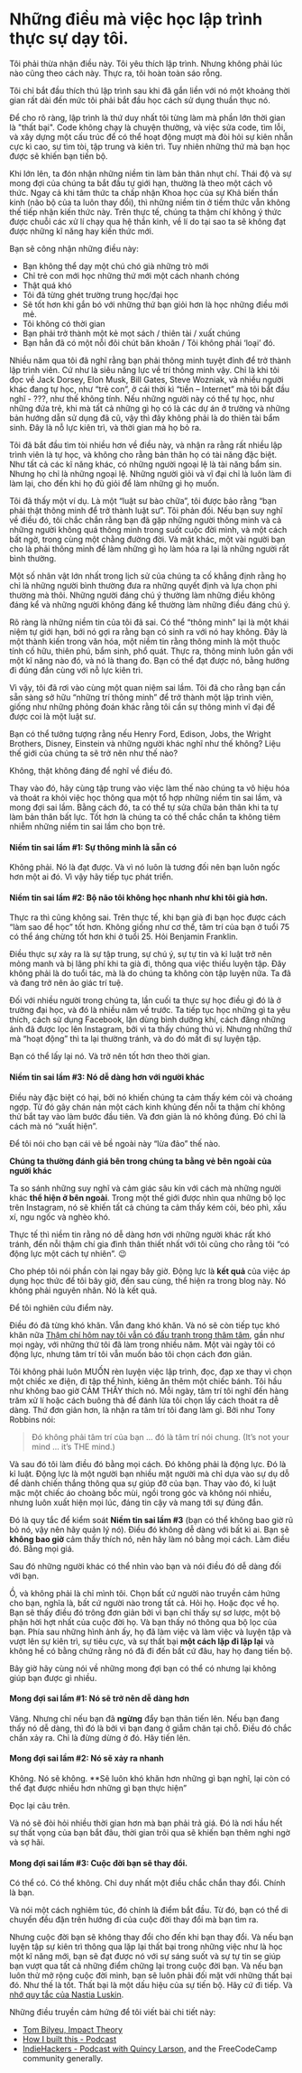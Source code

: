 # Những điều mà việc học lập trình thực sự dạy tôi.

Tôi phải thừa nhận điều này. Tôi yêu thích lập trình. Nhưng không phải lúc nào cũng theo cách này. Thực ra, tôi hoàn toàn sáo rỗng.

Tôi chỉ bắt đầu thích thú lập trình sau khi đã gắn liền với nó một khoảng thời gian rất dài đến mức tôi phải bắt đầu học cách sử dụng thuần thục nó.

Để cho rõ ràng, lập trình là thứ duy nhất tôi từng làm mà phần lớn thời gian là "thất bại". Code không chạy là chuyện thường, và việc sửa code, tìm lỗi, và xây dựng một cấu trúc để có thể hoạt động mượt mà đòi hỏi sự kiên nhẫn cực kì cao, sự tìm tòi, tập trung và kiên trì. Tuy nhiên những thứ mà bạn học được sẽ khiến bạn tiến bộ.

Khi lớn lên, ta đón nhận những niềm tin làm bản thân nhụt chí. Thái độ và sự mong đợi của chúng ta bắt đầu tự giới hạn, thường là theo một cách vô thức. Ngay cả khi tâm thức ta chấp nhận Khoa học của sự Khả biến thần kinh (não bộ của ta luôn thay đổi), thì những niềm tin ở tiềm thức vẫn không thế tiếp nhận kiến thức này. Trên thực tế, chúng ta thậm chí không ý thức được chuỗi các xử lí chạy qua hệ thần kinh, về lí do tại sao ta sẽ không đạt được những kĩ năng hay kiến thức mới.   

Bạn sẽ công nhận những điều này:

*   Bạn không thể dạy một chú chó già những trò mới
*   Chỉ trẻ con mới học những thứ mới một cách nhanh chóng
*   Thật quá khó
*   Tôi đã từng ghét trường trung học/đại học
*   Sẽ tốt hơn khi gắn bó với những thứ bạn giỏi hơn là học những điều mới mẻ.
*   Tôi không có thời gian
*   Bạn phải trở thành một kẻ mọt sách / thiên tài / xuất chúng
*   Bạn hẳn đã có một nỗi đôi chút băn khoăn / Tôi không phải ‘loại’ đó. 

Nhiều năm qua tôi đã nghĩ rằng bạn phải thông minh tuyệt đỉnh để trở thành lập trình viên. Cứ như là siêu năng lực về trí thông minh vậy. Chỉ là khi tôi đọc về Jack Dorsey, Elon Musk, Bill Gates, Steve Wozniak, và nhiều người khác đang tự học, như “trẻ con”, ở cái thời kì “tiền – Internet” mà tôi bắt đầu nghĩ - ???, như thế không tính. Nếu những người này có thể tự học, như những đứa trẻ, khi mà tất cả những gì họ có là các dự án ở trường và những bản hướng dẫn sử dụng đã cũ, vậy thì đây không phải là do thiên tài bẩm sinh. Đây là nỗ lực kiên trì, và thời gian mà họ bỏ ra.

Tôi đã bắt đầu tìm tòi nhiều hơn về điều này, và nhận ra rằng rất nhiều lập trình viên là tự học, và không cho rằng bản thân họ có tài năng đặc biệt. Như tất cả các kĩ năng khác, có những người ngoại lệ là tài năng bẩm sin. Nhưng họ chỉ là những ngoại lệ. Những người giỏi và vĩ đại chỉ là luôn làm đi làm lại, cho đến khi họ đủ giỏi để làm những gì họ muốn.

Tôi đã thấy một ví dụ. Là một “luật sư bào chữa”, tôi được bảo rằng “bạn phải thật thông minh để trở thành luật sư”. Tôi phản đối. Nếu bạn suy nghĩ về điều đó, tôi chắc chắn rằng bạn đã gặp những người thông minh và cả những người không quá thông minh trong suốt cuộc đời mình, và một cách bất ngờ, trong cùng một chằng đường đời. Và mặt khác, một vài người bạn cho là phải thông minh để làm những gì họ làm hóa ra lại là những người rất bình thường. 

Một số nhân vật lớn nhất trong lịch sử của chúng ta cố khẳng định rằng họ chỉ là những người bình thường đưa ra những quyết định và lựa chọn phi thường mà thôi. Những người đáng chú ý thường làm những điều không đáng kể và những người không đáng kể thường làm những điều đáng chú ý.

Rõ ràng là những niềm tin của tôi đã sai. Có thể “thông minh” lại là một khái niệm tự giới hạn, bới nó gợi ra rằng bạn có sinh ra với nó hay không. Đây là một thành kiến trong văn hóa, một niềm tin rằng thông minh là một thuộc tính cố hữu, thiên phú, bẩm sinh, phổ quát. Thực ra, thông minh luôn gắn với một kĩ năng nào đó, và nó là thang đo. Bạn có thể đạt được nó, bằng hướng đi đúng đắn cùng với nỗ lực kiên trì. 

Vì vậy, tôi đã rơi vào cùng một quan niệm sai lầm. Tôi đã cho rằng bạn cần sẵn sàng sở hữu “những trí thông minh” để trở thành một lập trình viên, giống như những phỏng đoán khác rằng tôi cần sự thông minh vĩ đại để được coi là một luật sư. 

Bạn có thể tưởng tượng rằng nếu Henry Ford, Edison, Jobs, the Wright Brothers, Disney, Einstein và những người khác nghĩ như thế không? Liệu thế giới của chúng ta sẽ trở nên như thế nào?

Không, thật không đáng để nghĩ về điều đó.

Thay vào đó, hãy cùng tập trung vào việc làm thế nào chúng ta vô hiệu hóa và thoát ra khỏi việc học thông qua một tổ hợp những niềm tin sai lầm, và mong đợi sai lầm. Bằng cách đó, ta có thể tự sửa chữa bản thân khi ta tự làm bản thân bất lực. Tốt hơn là chúng ta có thể chắc chắn ta không tiêm nhiễm những niềm tin sai lầm cho bọn trẻ.

#### Niềm tin sai lầm #1: Sự thông minh là sẵn có

Không phải. Nó là đạt được. Và vì nó luôn là tương đối nên bạn luôn ngốc hơn một ai đó. Vì vậy hãy tiếp tục phát triển.

#### Niềm tin sai lầm #2: Bộ não tôi không học nhanh như khi tôi già hơn.

Thực ra thì cũng không sai. Trên thực tế, khi bạn già đi bạn học được cách “làm sao để học” tốt hơn. Không giống như cơ thể, tâm trí của bạn ở tuổi 75 có thể áng chừng tốt hơn khi ở tuổi 25. Hỏi Benjamin Franklin.

Điều thực sự xảy ra là sự tập trung, sự chú ý, sự tự tin và kỉ luật trở nên mỏng manh và bị lãng phí khi ta già đi, thông qua việc thiếu luyện tập. Đây không phải là do tuổi tác, mà là do chúng ta không còn tập luyện nữa. Ta đã và đang trở nên ảo giác trí tuệ.  

Đối với nhiều người trong chúng ta, lần cuối ta thực sự học điều gì đó là ở trường đại học, và đó là nhiều năm về trước. Ta tiếp tục học những gì ta yêu thích, cách sử dụng Facebook, lặn dùng bình dưỡng khí, cách đăng những ảnh đã được lọc lên Instagram, bởi vì ta thấy chúng thú vị. Nhưng những thứ mà “hoạt động” thì ta lại thường tránh, và do đó mất đi sự luyện tập.

Bạn có thể lấy lại nó. Và trở nên tốt hơn theo thời gian.

#### Niềm tin sai lầm #3: Nó dễ dàng hơn với người khác

Điều này đặc biệt có hại, bởi nó khiến chúng ta cảm thấy kém cỏi và choáng ngợp. Từ đó gây chán nản một cách kinh khủng đến nỗi ta thậm chí không thử bắt tay vào làm bước đầu tiên. Và đơn giản là nó không đúng. Đó chỉ là cách mà nó “xuất hiện”.  

Để tôi nói cho bạn cái vẻ bề ngoài này “lừa đảo” thế nào.

**Chúng ta thường đánh giá bên trong chúng ta bằng vẻ bên ngoài của người khác**

Ta so sánh những suy nghĩ và cảm giác sâu kín với cách mà những người khác **thể hiện ở bên ngoài**. Trong một thế giới được nhìn qua những bộ lọc trên Instagram, nó sẽ khiến tất cả chúng ta cảm thấy kém cỏi, béo phì, xấu xí, ngu ngốc và nghèo khó.  

Thực tế thì niềm tin rằng nó dễ dàng hơn với những người khác rất khó tránh, đến nỗi thậm chí gia đình thân thiết nhất với tôi cũng cho rằng tôi “có động lực một cách tự nhiên”. 😉 

Cho phép tôi nói phần còn lại ngay bây giờ. Động lực là **kết quả** của việc áp dụng học thức để tôi bây giờ, đến sau cùng, thể hiện ra trong blog này. Nó không phải nguyên nhân. Nó là kết quả.

Để tôi nghiên cứu điểm này.

Điều đó đã từng khó khăn. Vẫn đang khó khăn. Và nó sẽ còn tiếp tục khó khăn nữa [Thậm chí hôm nay tôi vẫn có đấu tranh trong thâm tâm](https://medium.com/my-mindset-mission/for-the-record-i-am-constantly-battling-doubt-4128409df7dc), gần như mọi ngày, với những thứ tôi đã làm trong nhiều năm. Một vài ngày tôi có động lực, nhưng tâm trí tôi vẫn muốn bảo tôi chọn cách đơn giản.

Tôi không phải luôn MUỐN rèn luyện việc lập trình, đọc, đạp xe thay vì chọn một chiếc xe điện, đi tập thể hình, kiêng ăn thêm một chiếc bánh. Tôi hầu như không bao giờ CẢM THẤY thích nó. Mỗi ngày, tâm trí tôi nghĩ đến hàng trăm xử lí hoặc cách buông thả để đánh lừa tôi chọn lấy cách thoát ra dễ dàng. Thứ đơn giản hơn, là nhận ra tâm trí tôi đang làm gì. Bởi như Tony Robbins nói: 

> Đó không phải tâm trí của bạn … đó là tâm trí nói chung. (It’s not your mind … it’s THE mind.)

Và sau đó tôi làm điều đó bằng mọi cách. Đó không phải là động lực. Đó là kỉ luật. Động lực là một người bạn nhiều mặt người mà chỉ dựa vào sự dụ dỗ để dành chiến thắng thông qua sự giúp đỡ của bạn. Thay vào đó, kỉ luật mặc một chiếc áo choàng bốc mùi, ngồi trong góc và không nói nhiều, nhưng luôn xuất hiện mọi lúc, đáng tin cậy và mang tới sự đúng đắn.

Đó là quy tắc để kiểm soát **Niềm tin sai lầm #3** (bạn có thể không bao giờ rũ bỏ nó, vậy nên hãy quản lý nó). Điều đó không dễ dàng với bất kì ai. Bạn sẽ **không bao giờ** cảm thấy thích nó, nên hãy làm nó bằng mọi cách. Làm điều đó. Bằng mọi giá.  

Sau đó những người khác có thể nhìn vào bạn và nói điều đó dễ dàng đối với bạn.

Ồ, và không phải là chỉ mình tôi. Chọn bất cứ người nào truyền cảm hứng cho bạn, nghĩa là, bất cứ người nào trong tất cả. Hỏi họ. Hoặc đọc về họ. Bạn sẽ thấy điều đó trông đơn giản bởi vì bạn chỉ thấy sự sơ lược, một bộ phận hời hợt nhất của cuộc đời họ. Và bạn thấy nó thông qua bộ lọc của bạn. Phía sau những hình ảnh ấy, họ đã làm việc và làm việc và luyện tập và vượt lên sự kiên trì, sự tiêu cực, và sự thất bại **một cách lặp đi lặp lại** và không hề có bằng chứng rằng nó đã đi đến bất cứ đâu, hay họ đang tiến bộ.

Bây giờ hãy cùng nói về những mong đợi bạn có thể có nhưng lại không giúp bạn được gì nhiều.


#### Mong đợi sai lầm #1: Nó sẽ trở nên dễ dàng hơn

Vâng. Nhưng chỉ nếu bạn đã **ngừng** đẩy bạn thân tiến lên. Nếu bạn đang thấy nó dễ dàng, thì đó là bởi vì bạn đang ở giẫm chân tại chỗ. Điều đó chắc chắn xảy ra. Chỉ là đừng dừng ở đó. Hãy tiến lên.

#### Mong đợi sai lầm #2: Nó sẽ xảy ra nhanh

Không. Nó sẽ không. **Sẽ luôn khó khăn hơn những gì bạn nghĩ, lại còn có thể đạt được nhiều hơn những gì bạn thực hiện”

Đọc lại câu trên.

Và nó sẽ đòi hỏi nhiều thời gian hơn mà bạn phải trả giá. Đó là nơi hầu hết sự thất vọng của bạn bắt đâu, thời gian trôi qua sẽ khiến bạn thêm nghi ngờ và sợ hãi. 

#### Mong đợi sai lầm #3: Cuộc đời bạn sẽ thay đổi.

Có thể có. Có thể không. Chỉ duy nhất một điều chắc chắn thay đổi. Chính là bạn.

Và nói một cách nghiêm túc, đó chính là điểm bắt đầu. Từ đó, bạn có thể di chuyển đều đặn trên hướng đi của cuộc đời thay đổi mà bạn tìm ra. 

Nhưng cuộc đời bạn sẽ không thay đổi cho đến khi bạn thay đổi. Và nếu bạn luyện tập sự kiên trì thông qua lặp lại thất bại trong những việc như là học một kĩ năng mới, bạn sẽ đạt được nó với sự sáng suốt và sự tự tin se giúp bạn vượt qua tất cả những điểm chững lại trong cuộc đời bạn. Và nếu bạn luôn thử mở rộng cuộc đời mình, bạn sẽ luôn phải đối mặt với những thất bại đó. Như thế là tốt. Thất bại là một dấu hiệu của sự tiến bộ. Hãy cứ đi tiếp. Và [nhớ quy tắc của Nastia Luskin](https://www.linkedin.com/pulse/you-can-give-upif-follow-one-rule-zubin-pratap/).

Những điều truyền cảm hứng để tôi viết bài chi tiết này:

*   [Tom Bilyeu, Impact Theory](https://impacttheory.com)
*   [How I built this - Podcast](https://www.npr.org/podcasts/510313/how-i-built-this)
*   [IndieHackers - Podcast with Quincy Larson,](https://www.indiehackers.com/podcast/056-quincy-larson-of-freecodecamp) and the FreeCodeCamp community generally.




